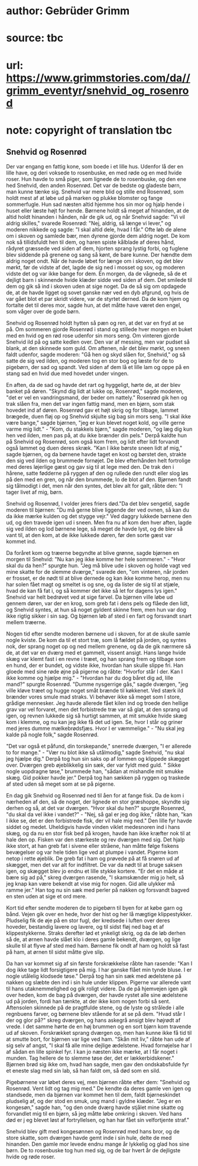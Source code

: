 # author: Gebrüder Grimm
# source: tbc
# url: https://www.grimmstories.com/da//grimm_eventyr/snehvid_og_rosenrod
# note: copyright of translation tbc

## Snehvid og Rosenrød 

Der var engang en fattig kone, som boede i et lille hus. Udenfor lå der
en lille have, og deri voksede to rosenbuske, en med røde og en med
hvide roser. Hun havde to små piger, som lignede de to rosenbuske, og
den ene hed Snehvid, den anden Rosenrød. Det var de bedste og gladeste
børn, man kunne tænke sig. Snehvid var mere blid og stille end Rosenrød,
som holdt mest af at løbe ud på marken og plukke blomster og fange
sommerfugle. Hun sad næsten altid hjemme hos sin mor og hjalp hende i
huset eller læste højt for hende. Børnene holdt så meget af hinanden, at
de altid holdt hinanden i hånden, når de gik ud, og når Snehvid sagde:
"Vi vil aldrig skilles," svarede Rosenrød: "Nej, aldrig, så længe vi
lever," og moderen nikkede og sagde: "I skal altid dele, hvad I får."
Ofte løb de alene om i skoven og samlede bær, men dyrene gjorde dem
aldrig noget. De kom nok så tillidsfuldt hen til dem, og haren spiste
kålblade af deres hånd, rådyret græssede ved siden af dem, hjorten
sprang lystig forbi, og fuglene blev siddende på grenene og sang så
kønt, de bare kunne. Der hændte dem aldrig noget ondt. Når de havde
løbet for længe om i skoven, og det blev mørkt, før de vidste af det,
lagde de sig ned i mosset og sov, og moderen vidste det og var ikke
bange for dem. En morgen, da de vågnede, så de et dejligt barn i
skinnende hvide klæder sidde ved siden af dem. Det smilede til dem og
gik så ind i skoven uden at sige noget. Da de så sig om opdagede de, at
de havde ligget og sovet ganske nær ved en dyb afgrund, og hvis de var
gået blot et par skridt videre, var de styrtet derned. Da de kom hjem og
fortalte det til deres mor, sagde hun, at det måtte have været den
engel, som våger over de gode børn.

Snehvid og Rosenrød holdt hytten så pæn og ren, at det var en fryd at se
på. Om sommeren gjorde Rosenrød i stand og stillede hver morgen en buket
med en hvid og en rød rose udenfor sin mors seng. Om vinteren gjorde
Snehvid ild på og satte kedlen over. Den var af messing, men var pudset
så blank, at den skinnede som guld. Om aftenen, når det blev mørkt, og
sneen faldt udenfor, sagde moderen: "Gå hen og skyd slåen for,
Snehvid," og så satte de sig ved ilden, og moderen tog en stor bog og
læste for de to pigebørn, der sad og spandt. Ved siden af dem lå et
lille lam og oppe på en stang sad en hvid due med hovedet under vingen.

En aften, da de sad og havde det rart og hyggeligt, hørte de, at der
blev banket på døren. "Skynd dig lidt at lukke op, Rosenrød," sagde
moderen, "det er vel en vandringsmand, der beder om nattely." Rosenrød
gik hen og trak slåen fra, men det var ingen fattig mand, men en bjørn,
som stak hovedet ind af døren. Rosenrød gav et højt skrig og for
tilbage, lammet brægede, duen fløj op og Snehvid skjulte sig bag sin
mors seng. "I skal ikke være bange," sagde bjørnen, "jeg er kun
blevet noget kold, og ville gerne varme mig lidt." - "Kom, du stakkels
bjørn," sagde moderen, "og læg dig kun hen ved ilden, men pas på, at
du ikke brænder din pels." Derpå kaldte hun på Snehvid og Rosenrød, som
også kom frem, og lidt efter lidt forvandt også lammet og duen deres
skræk. "Kan I ikke børste sneen lidt af mig," sagde bjørnen, og da
børnene havde taget en kost og børstet den, strakte den sig ved ilden og
brummede fornøjet. De blev efterhånden helt fortrolige med deres
løjerlige gæst og gav sig til at lege med den. De trak den i hårene,
satte fødderne på ryggen af den og rullede den rundt eller slog løs på
den med en gren, og når den brummede, lo de blot af den. Bjørnen fandt
sig tålmodigt i det, men når den syntes, det blev alt for galt, råbte
den: "I tager livet af mig, børn.

Snehvid og Rosenrød,
I volder jeres friers død."Da det blev sengetid, sagde moderen til
bjørnen: "Du må gerne blive liggende der ved ovnen, så kan du da ikke
mærke kulden og det stygge vejr." Ved daggry lukkede børnene den ud, og
den travede igen ud i sneen. Men fra nu af kom den hver aften, lagde sig
ved ilden og lod børnene lege, så meget de havde lyst, og de blev så
vant til, at den kom, at de ikke lukkede døren, før den sorte gæst var
kommet ind.

Da foråret kom og træerne begyndte at blive grønne, sagde bjørnen en
morgen til Snehvid: "Nu kan jeg ikke komme her hele sommeren." -
"Hvor skal du da hen?" spurgte hun. "Jeg må blive ude i skoven og
holde vagt ved mine skatte for de slemme dværge," svarede den, "om
vinteren, når jorden er frosset, er de nødt til at blive dernede og kan
ikke komme herop, men nu har solen fået magt og smeltet is og sne, og da
lister de sig til at stjæle, hvad de kan få fat i, og så kommer det ikke
så let for dagens lys igen." Snehvid var helt bedrøvet ved at sige
farvel. Da bjørnen ville løbe ud gennem døren, var der en krog, som greb
fat i dens pels og flåede den lidt, og Snehvid syntes, at hun så noget
gyldent skinne frem, men hun var dog ikke rigtig sikker i sin sag. Og
bjørnen løb af sted i en fart og forsvandt snart mellem træerne.

Nogen tid efter sendte moderen børnene ud i skoven, for at de skulle
samle nogle kviste. De kom da til et stort træ, som lå fældet på jorden,
og syntes nok, der sprang noget op og ned mellem grenene, og da de gik
nærmere så de, at det var en dværg med et gammelt, vissent ansigt. Hans
lange hvide skæg var klemt fast i en revne i træet, og han sprang frem
og tilbage som en hund, der er bundet, og vidste ikke, hvordan han
skulle slippe fri. Han gloede med sine røde øjne på pigerne og råbte:
"Hvorfor står I der. Kan I ikke komme og hjælpe mig." - "Hvordan har
du dog båret dig ad, lille mand?" spurgte Rosenrød. "Dumme nysgerrige
gås," sagde dværgen, "jeg ville kløve træet og hugge noget småt brænde
til køkkenet. Ved stærk ild brænder vores smule mad straks. Vi behøver
ikke så meget som I store, grådige mennesker. Jeg havde allerede fået
kilen ind og troede den hellige grav var vel forvaret, men det
forbistrede træ var så glat, at den sprang ud igen, og revnen lukkede
sig så hurtigt sammen, at mit smukke hvide skæg kom i klemme, og nu kan
jeg ikke få det ud igen. Se, hvor I står og griner med jeres dumme
mælkebrødsfjæs. Hvor I er væmmelige." - "Nu skal jeg kalde på nogle
folk," sagde Rosenrød.

"Det var også et påfund, din torskepande," snerrede dværgen, "I er
allerede to for mange." - "Vær nu blot ikke så utålmodig," sagde
Snehvid, "nu skal jeg hjælpe dig." Derpå tog hun sin saks op af lommen
og klippede skægget over. Dværgen greb øjeblikkelig sin sæk, der var
fyldt med guld. " Sikke nogle uopdragne tøse," brummede han, "sådan
at mishandle mit smukke skæg. Gid pokker havde jer." Derpå tog han
sækken på ryggen og traskede af sted uden så meget som at se på pigerne.

En dag gik Snehvid og Rosenrød ned til åen for at fange fisk. Da de kom
i nærheden af den, så de noget, der lignede en stor græshoppe, skyndte
sig derhen og så, at det var dværgen. "Hvor skal du hen?" spurgte
Rosenrød, "du skal da vel ikke i vandet?" - "Nej, så gal er jeg dog
ikke," råbte han, "kan I ikke se, det er den forbistrede fisk, der vil
hale mig ned." Den lille fyr havde siddet og medet. Uheldigvis havde
vinden viklet medesnoren ind i hans skæg, og da nu en stor fisk bed på
krogen, havde han ikke kræfter nok til at hale den op. Fisken var den
stærkeste og rev dværgen med sig. Det hjalp ikke stort, at han greb fat
i sivene eller stråene, han måtte følge fiskens bevægelser og var hele
tiden lige ved at plumpe i vandet. Pigerne kom netop i rette øjeblik. De
greb fat i ham og prøvede på at få snøren ud af skægget, men det var alt
for indfiltret. De var da nødt til at bruge saksen igen, og skægget blev
jo endnu et lille stykke kortere. "Er det en måde at bære sig ad på,"
skreg dværgen rasende, "I skamskænder mig jo helt, så jeg knap kan være
bekendt at vise mig for nogen. Gid alle ulykker må ramme jer." Han tog
nu sin sæk med perler på nakken og forsvandt bagved en sten uden at sige
et ord mere.

Kort tid efter sendte moderen de to pigebørn til byen for at købe garn
og bånd. Vejen gik over en hede, hvor der hist og her lå mægtige
klippestykker. Pludselig fik de øje på en stor fugl, der kredsede i
luften over deres hoveder, bestandig lavere og lavere, og til sidst fløj
ned bag et af klippestykkerne. Straks derefter lød et ynkeligt skrig, og
da de løb derhen så de, at ørnen havde slået klo i deres gamle bekendt,
dværgen, og lige skulle til at flyve af sted med ham. Børnene fik ondt
af ham og holdt så fast på ham, at ørnen til sidst måtte give slip.

Da han var kommet sig af sin første forskrækkelse råbte han rasende:
"Kan I dog ikke tage lidt forsigtigere på mig. I har ganske flået min
tynde bluse. I er nogle utålelig klodsede tøse." Derpå tog han sin sæk
med ædelstene på nakken og slæbte den ind i sin hule under klippen.
Pigerne var allerede vant til hans utaknemmelighed og gik roligt videre.
Da de på hjemvejen igen gik over heden, kom de bag på dværgen, der havde
rystet alle sine ædelstene ud på jorden, fordi han tænkte, at der ikke
kom nogen forbi så sent. Aftensolen skinnede på de pragtfulde stene, og
de lyste og strålede i alle regnbuens farver, og børnene blev stående
for at se på dem. "Hvad står I der og glor på?" skreg dværgen, og hans
askegrå ansigt blev højrødt af vrede. I det samme hørte de en høj
brummen og en sort bjørn kom travende ud af skoven. Forskrækket sprang
dværgen op, men han kunne ikke få tid til at smutte bort, for bjørnen
var lige ved ham. "Skån mit liv," råbte han ude af sig selv af angst,
"I skal få alle mine dejlige ædelstene. Hvad fornøjelse har I af sådan
en lille spinkel fyr. I kan jo næsten ikke mærke, at I får noget i
munden. Tag hellere de to slemme tøse der, det er lækkerbidskener."
Bjørnen brød sig ikke om, hvad han sagde, men gav den ondskabsfulde fyr
et eneste slag med sin lab, så han faldt om, så død som en sild.

Pigebørnene var løbet deres vej, men bjørnen råbte efter dem: "Snehvid
og Rosenrød. Vent lidt og tag mig med." De kendte da deres gamle ven
igen og standsede, men da bjørnen var kommet hen til dem, faldt
bjørneskindet pludselig af, og der stod en smuk, ung mand i gyldne
klæder. "Jeg er en kongesøn," sagde han, "og den onde dværg havde
stjålet mine skatte og forvandlet mig til en bjørn, så jeg måtte løbe
omkring i skoven. Ved hans død er j eg blevet løst af fortryllelsen, og
han har fået sin velfortjente straf."

Snehvid blev gift med kongesønnen og Rosenrød med hans bror, og de store
skatte, som dværgen havde gemt inde i sin hule, delte de med hinanden.
Den gamle mor levede endnu mange år lykkelig og glad hos sine børn. De
to rosenbuske tog hun med sig, og de bar hvert år de dejligste hvide og
røde roser.
